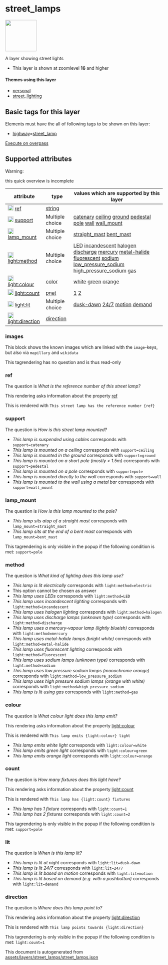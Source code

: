 

 street_lamps 
==============



<img src='https://mapcomplete.osm.be/./assets/layers/street_lamps/street_lamp.svg' height="100px"> 

A layer showing street lights






  - This layer is shown at zoomlevel **16** and higher




#### Themes using this layer 





  - [personal](https://mapcomplete.osm.be/personal)
  - [street_lighting](https://mapcomplete.osm.be/street_lighting)




 Basic tags for this layer 
---------------------------



Elements must have the all of following tags to be shown on this layer:



  - <a href='https://wiki.openstreetmap.org/wiki/Key:highway' target='_blank'>highway</a>=<a href='https://wiki.openstreetmap.org/wiki/Tag:highway%3Dstreet_lamp' target='_blank'>street_lamp</a>


[Execute on overpass](http://overpass-turbo.eu/?Q=%5Bout%3Ajson%5D%5Btimeout%3A90%5D%3B(%20%20%20%20nwr%5B%22highway%22%3D%22street_lamp%22%5D(%7B%7Bbbox%7D%7D)%3B%0A)%3Bout%20body%3B%3E%3Bout%20skel%20qt%3B)



 Supported attributes 
----------------------



Warning: 

this quick overview is incomplete



attribute | type | values which are supported by this layer
----------- | ------ | ------------------------------------------
[<img src='https://mapcomplete.osm.be/assets/svg/statistics.svg' height='18px'>](https://taginfo.openstreetmap.org/keys/ref#values) [ref](https://wiki.openstreetmap.org/wiki/Key:ref) | [string](../SpecialInputElements.md#string) | 
[<img src='https://mapcomplete.osm.be/assets/svg/statistics.svg' height='18px'>](https://taginfo.openstreetmap.org/keys/support#values) [support](https://wiki.openstreetmap.org/wiki/Key:support) | Multiple choice | [catenary](https://wiki.openstreetmap.org/wiki/Tag:support%3Dcatenary) [ceiling](https://wiki.openstreetmap.org/wiki/Tag:support%3Dceiling) [ground](https://wiki.openstreetmap.org/wiki/Tag:support%3Dground) [pedestal](https://wiki.openstreetmap.org/wiki/Tag:support%3Dpedestal) [pole](https://wiki.openstreetmap.org/wiki/Tag:support%3Dpole) [wall](https://wiki.openstreetmap.org/wiki/Tag:support%3Dwall) [wall_mount](https://wiki.openstreetmap.org/wiki/Tag:support%3Dwall_mount)
[<img src='https://mapcomplete.osm.be/assets/svg/statistics.svg' height='18px'>](https://taginfo.openstreetmap.org/keys/lamp_mount#values) [lamp_mount](https://wiki.openstreetmap.org/wiki/Key:lamp_mount) | Multiple choice | [straight_mast](https://wiki.openstreetmap.org/wiki/Tag:lamp_mount%3Dstraight_mast) [bent_mast](https://wiki.openstreetmap.org/wiki/Tag:lamp_mount%3Dbent_mast)
[<img src='https://mapcomplete.osm.be/assets/svg/statistics.svg' height='18px'>](https://taginfo.openstreetmap.org/keys/light:method#values) [light:method](https://wiki.openstreetmap.org/wiki/Key:light:method) | Multiple choice | [LED](https://wiki.openstreetmap.org/wiki/Tag:light:method%3DLED) [incandescent](https://wiki.openstreetmap.org/wiki/Tag:light:method%3Dincandescent) [halogen](https://wiki.openstreetmap.org/wiki/Tag:light:method%3Dhalogen) [discharge](https://wiki.openstreetmap.org/wiki/Tag:light:method%3Ddischarge) [mercury](https://wiki.openstreetmap.org/wiki/Tag:light:method%3Dmercury) [metal-halide](https://wiki.openstreetmap.org/wiki/Tag:light:method%3Dmetal-halide) [fluorescent](https://wiki.openstreetmap.org/wiki/Tag:light:method%3Dfluorescent) [sodium](https://wiki.openstreetmap.org/wiki/Tag:light:method%3Dsodium) [low_pressure_sodium](https://wiki.openstreetmap.org/wiki/Tag:light:method%3Dlow_pressure_sodium) [high_pressure_sodium](https://wiki.openstreetmap.org/wiki/Tag:light:method%3Dhigh_pressure_sodium) [gas](https://wiki.openstreetmap.org/wiki/Tag:light:method%3Dgas)
[<img src='https://mapcomplete.osm.be/assets/svg/statistics.svg' height='18px'>](https://taginfo.openstreetmap.org/keys/light:colour#values) [light:colour](https://wiki.openstreetmap.org/wiki/Key:light:colour) | [color](../SpecialInputElements.md#color) | [white](https://wiki.openstreetmap.org/wiki/Tag:light:colour%3Dwhite) [green](https://wiki.openstreetmap.org/wiki/Tag:light:colour%3Dgreen) [orange](https://wiki.openstreetmap.org/wiki/Tag:light:colour%3Dorange)
[<img src='https://mapcomplete.osm.be/assets/svg/statistics.svg' height='18px'>](https://taginfo.openstreetmap.org/keys/light:count#values) [light:count](https://wiki.openstreetmap.org/wiki/Key:light:count) | [pnat](../SpecialInputElements.md#pnat) | [1](https://wiki.openstreetmap.org/wiki/Tag:light:count%3D1) [2](https://wiki.openstreetmap.org/wiki/Tag:light:count%3D2)
[<img src='https://mapcomplete.osm.be/assets/svg/statistics.svg' height='18px'>](https://taginfo.openstreetmap.org/keys/light:lit#values) [light:lit](https://wiki.openstreetmap.org/wiki/Key:light:lit) | Multiple choice | [dusk-dawn](https://wiki.openstreetmap.org/wiki/Tag:light:lit%3Ddusk-dawn) [24/7](https://wiki.openstreetmap.org/wiki/Tag:light:lit%3D24/7) [motion](https://wiki.openstreetmap.org/wiki/Tag:light:lit%3Dmotion) [demand](https://wiki.openstreetmap.org/wiki/Tag:light:lit%3Ddemand)
[<img src='https://mapcomplete.osm.be/assets/svg/statistics.svg' height='18px'>](https://taginfo.openstreetmap.org/keys/light:direction#values) [light:direction](https://wiki.openstreetmap.org/wiki/Key:light:direction) | [direction](../SpecialInputElements.md#direction) | 




### images 



This block shows the known images which are linked with the `image`-keys, but also via `mapillary` and `wikidata`

This tagrendering has no question and is thus read-only





### ref 



The question is  *What is the reference number of this street lamp?*

This rendering asks information about the property  [ref](https://wiki.openstreetmap.org/wiki/Key:ref) 

This is rendered with  `This street lamp has the reference number {ref}`





### support 



The question is  *How is this street lamp mounted?*





  - *This lamp is suspended using cables*  corresponds with  `support=catenary`
  - *This lamp is mounted on a ceiling*  corresponds with  `support=ceiling`
  - *This lamp is mounted in the ground*  corresponds with  `support=ground`
  - *This lamp is mounted on a short pole (mostly < 1.5m)*  corresponds with  `support=pedestal`
  - *This lamp is mounted on a pole*  corresponds with  `support=pole`
  - *This lamp is mounted directly to the wall*  corresponds with  `support=wall`
  - *This lamp is mounted to the wall using a metal bar*  corresponds with  `support=wall_mount`




### lamp_mount 



The question is  *How is this lamp mounted to the pole?*





  - *This lamp sits atop of a straight mast*  corresponds with  `lamp_mount=straight_mast`
  - *This lamp sits at the end of a bent mast*  corresponds with  `lamp_mount=bent_mast`


This tagrendering is only visible in the popup if the following condition is met: `support=pole`



### method 



The question is  *What kind of lighting does this lamp use?*





  - *This lamp is lit electrically*  corresponds with  `light:method=electric`
  - This option cannot be chosen as answer
  - *This lamp uses LEDs*  corresponds with  `light:method=LED`
  - *This lamp uses incandescent lighting*  corresponds with  `light:method=incandescent`
  - *This lamp uses halogen lighting*  corresponds with  `light:method=halogen`
  - *This lamp uses discharge lamps (unknown type)*  corresponds with  `light:method=discharge`
  - *This lamp uses a mercury-vapour lamp (lightly blueish)*  corresponds with  `light:method=mercury`
  - *This lamp uses metal-halide lamps (bright white)*  corresponds with  `light:method=metal-halide`
  - *This lamp uses fluorescent lighting*  corresponds with  `light:method=fluorescent`
  - *This lamp uses sodium lamps (unknown type)*  corresponds with  `light:method=sodium`
  - *This lamp uses low pressure sodium lamps (monochrome orange)*  corresponds with  `light:method=low_pressure_sodium`
  - *This lamp uses high pressure sodium lamps (orange with white)*  corresponds with  `light:method=high_pressure_sodium`
  - *This lamp is lit using gas*  corresponds with  `light:method=gas`




### colour 



The question is  *What colour light does this lamp emit?*

This rendering asks information about the property  [light:colour](https://wiki.openstreetmap.org/wiki/Key:light:colour) 

This is rendered with  `This lamp emits {light:colour} light`





  - *This lamp emits white light*  corresponds with  `light:colour=white`
  - *This lamp emits green light*  corresponds with  `light:colour=green`
  - *This lamp emits orange light*  corresponds with  `light:colour=orange`




### count 



The question is  *How many fixtures does this light have?*

This rendering asks information about the property  [light:count](https://wiki.openstreetmap.org/wiki/Key:light:count) 

This is rendered with  `This lamp has {light:count} fixtures`





  - *This lamp has 1 fixture*  corresponds with  `light:count=1`
  - *This lamp has 2 fixtures*  corresponds with  `light:count=2`


This tagrendering is only visible in the popup if the following condition is met: `support=pole`



### lit 



The question is  *When is this lamp lit?*





  - *This lamp is lit at night*  corresponds with  `light:lit=dusk-dawn`
  - *This lamp is lit 24/7*  corresponds with  `light:lit=24/7`
  - *This lamp is lit based on motion*  corresponds with  `light:lit=motion`
  - *This lamp is lit based on demand (e.g. with a pushbutton)*  corresponds with  `light:lit=demand`




### direction 



The question is  *Where does this lamp point to?*

This rendering asks information about the property  [light:direction](https://wiki.openstreetmap.org/wiki/Key:light:direction) 

This is rendered with  `This lamp points towards {light:direction}`



This tagrendering is only visible in the popup if the following condition is met: `light:count=1` 

This document is autogenerated from [assets/layers/street_lamps/street_lamps.json](https://github.com/pietervdvn/MapComplete/blob/develop/assets/layers/street_lamps/street_lamps.json)